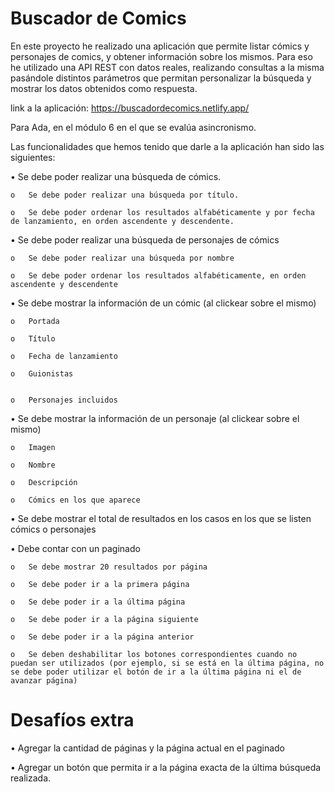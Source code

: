 # Buscador de Comics
En este proyecto he realizado una aplicación que permite listar cómics y personajes de comics, y obtener información sobre los mismos. Para eso he utilizado una API REST con datos reales, realizando consultas a la misma pasándole distintos parámetros que permitan personalizar la búsqueda y mostrar los datos obtenidos como respuesta.

link a la aplicación: https://buscadordecomics.netlify.app/


Para Ada, en el módulo 6 en el que se evalúa asincronismo. 

Las funcionalidades que hemos tenido que darle a la aplicación han sido las siguientes:

•	Se debe poder realizar una búsqueda de cómics.

    o	Se debe poder realizar una búsqueda por título.
  
    o	Se debe poder ordenar los resultados alfabéticamente y por fecha de lanzamiento, en orden ascendente y descendente.

•   Se debe poder realizar una búsqueda de personajes de cómics

    o	Se debe poder realizar una búsqueda por nombre

    o	Se debe poder ordenar los resultados alfabéticamente, en orden ascendente y descendente

•   Se debe mostrar la información de un cómic (al clickear sobre el mismo)

    o	Portada

    o	Título

    o	Fecha de lanzamiento

    o	Guionistas
  
  
    o	Personajes incluidos

•   Se debe mostrar la información de un personaje (al clickear sobre el mismo)

    o	Imagen

    o	Nombre

    o	Descripción

    o	Cómics en los que aparece

•   Se debe mostrar el total de resultados en los casos en los que se listen cómics o personajes

•   Debe contar con un paginado

    o	Se debe mostrar 20 resultados por página

    o	Se debe poder ir a la primera página

    o	Se debe poder ir a la última página

    o	Se debe poder ir a la página siguiente

    o	Se debe poder ir a la página anterior
  
    o	Se deben deshabilitar los botones correspondientes cuando no puedan ser utilizados (por ejemplo, si se está en la última página, no se debe poder utilizar el botón de ir a la última página ni el de avanzar página)

# Desafíos extra
•   Agregar la cantidad de páginas y la página actual en el paginado

•   Agregar un botón que permita ir a la página exacta de la última búsqueda realizada.


